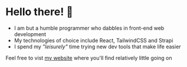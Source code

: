 # Hello there! 🧙

- I am but a humble programmer who dabbles in front-end web development
- My technologies of choice include React, TailwindCSS and Strapi
- I spend my *"leisurely"* time trying new dev tools that make life easier

Feel free to vist [my website](https://sizwe.vercel.app/) where you'll find relatively little going on
